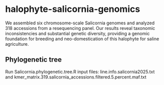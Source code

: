 # halophyte-salicornia-genomics
We assembled six chromosome-scale Salicornia genomes and analyzed 318 accessions from a resequencing panel. Our results reveal taxonomic inconsistencies and substantial genetic diversity, providing a genomic foundation for breeding and neo-domestication of this halophyte for saline agriculture.

## Phylogenetic tree
Run Salicornia.phylogenetic.tree.R 
input files: line.info.salicornia2025.txt and kmer_matrix.319.salicornia_accessions.filtered.5.percent.maf.txt
